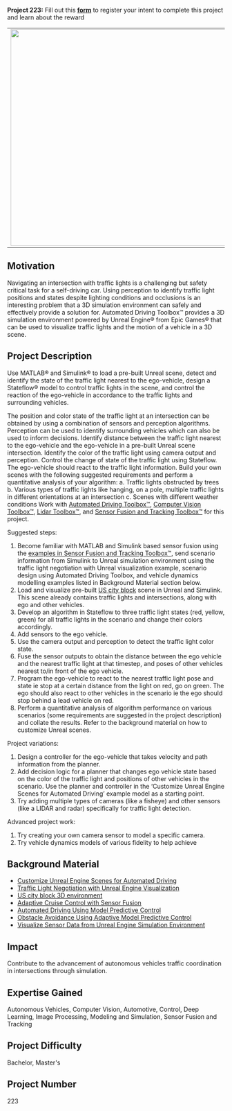 **Project 223:** Fill out this <strong>[form](https://forms.office.com/Pages/ResponsePage.aspx?id=ETrdmUhDaESb3eUHKx3B5lOTzSa_A6lPqq2LJKzvpM5UMTBZRkc4UTRETjFERVRDWllQRE40OUFSQS4u)</strong> to  register your intent to complete this project and learn about the reward

<table>
<td><img src="https://gist.githubusercontent.com/robertogl/e0115dc303472a9cfd52bbbc8edb7665/raw/intersection.jpg"  width=500 /></td>
<td><p><h1>Traffic Light Negotiation and Perception-Based Detection  </h1></p>
<p>Detect traffic lights and perform traffic light negotiation at an intersection in Unreal environment. </p>
</table>

## Motivation

Navigating an intersection with traffic lights is a challenging but safety critical task for a self-driving car. Using perception to identify traffic light positions and states despite lighting conditions and occlusions is an interesting problem that a 3D simulation environment can safely and effectively provide a solution for. Automated Driving Toolbox™ provides a 3D simulation environment powered by Unreal Engine® from Epic Games® that can be used to visualize traffic lights and the motion of a vehicle in a 3D scene. 

## Project Description

Use MATLAB® and Simulink® to load a pre-built Unreal scene, detect and identify the state of the traffic light nearest to the ego-vehicle, design a Stateflow® model to control traffic lights in the scene, and control the reaction of the ego-vehicle in accordance to the traffic lights and surrounding vehicles.

The position and color state of the traffic light at an intersection can be obtained by using a combination of sensors and perception algorithms. Perception can be used to identify surrounding vehicles which can also be used to inform decisions. Identify distance between the traffic light nearest to the ego-vehicle and the ego-vehicle  in a pre-built Unreal scene intersection. Identify the color of the traffic light using camera output and perception. Control the change of state of the traffic light using Stateflow. The ego-vehicle should react to the traffic light information. Build your own scenes with the following suggested requirements and perform a quantitative analysis of your algorithm:
a.	Traffic lights obstructed by trees
b.	Various types of traffic lights like hanging, on a pole, multiple traffic lights in different orientations at an intersection
c.	Scenes with different weather conditions
Work with [Automated Driving Toolbox™](https://www.mathworks.com/help/driving/index.html), [Computer Vision Toolbox™](https://www.mathworks.com/products/computer-vision.html), [Lidar Toolbox™]( https://www.mathworks.com/help/lidar/getstarted.html), and [Sensor Fusion and Tracking Toolbox™](https://www.mathworks.com/products/sensor-fusion-and-tracking.html) for this project. 

Suggested steps: 
1.	Become familiar with MATLAB and Simulink based sensor fusion using the [examples in Sensor Fusion and Tracking Toolbox™](https://www.mathworks.com/help/fusion/examples.html), send scenario information from Simulink to Unreal simulation environment using the traffic light negotiation with Unreal visualization example, scenario design using Automated Driving Toolbox, and vehicle dynamics modelling examples listed in Background Material section below.
2.	Load and visualize pre-built [US city block](https://www.mathworks.com/help/driving/ref/uscityblock.html) scene in Unreal and Simulink. This scene already contains traffic lights and intersections, along with ego and other vehicles.
3.	Develop an algorithm in Stateflow to three traffic light states (red, yellow, green) for all traffic lights in the scenario and change their colors accordingly. 
4.	Add sensors to the ego vehicle. 
5.	Use the camera output and perception to detect the traffic light color state.
6.	Fuse the sensor outputs to obtain the distance between the ego vehicle and the nearest traffic light at that timestep, and poses of other vehicles nearest to/in front of the ego vehicle. 
7.	Program the ego-vehicle to react to the nearest traffic light pose and state ie stop at a certain distance from the light on red, go on green. The ego should also react to other vehicles in the scenario ie the ego should stop behind a lead vehicle on red.
8.	Perform a quantitative analysis of algorithm performance on various scenarios (some requirements are suggested in the project description) and collate the results. Refer to the background material on how to customize Unreal scenes.

Project variations:
1.	Design a controller for the ego-vehicle that takes velocity and path information from the planner. 
2.	Add decision logic for a planner that changes ego vehicle state based on the color of the traffic light and positions of other vehicles in the scenario. Use the planner and controller in the ‘Customize Unreal Engine Scenes for Automated Driving’ example model as a starting point.
3.	Try adding multiple types of cameras (like a fisheye) and other sensors (like a LIDAR and radar) specifically for traffic light detection.

Advanced project work:
1.	Try creating your own camera sensor to model a specific camera. 
2.	Try vehicle dynamics models of various fidelity to help achieve 

## Background Material

-	[Customize Unreal Engine Scenes for Automated Driving](https://www.mathworks.com/help/driving/ug/customize-3d-scenes-for-automated-driving.html)
-	[Traffic Light Negotiation with Unreal Engine Visualization](https://www.mathworks.com/help/mpc/ug/traffic-light-negotiation-with-unreal-engine-visualization.html)   
-	[US city block 3D environment](https://www.mathworks.com/help/driving/ref/uscityblock.html)
-	[Adaptive Cruise Control with Sensor Fusion](https://www.mathworks.com/help/driving/ug/adaptive-cruise-control-with-sensor-fusion.html)
-	[Automated Driving Using Model Predictive Control](https://www.mathworks.com/help/mpc/ug/automated-driving-using-model-predictive-control.html)
-	[Obstacle Avoidance Using Adaptive Model Predictive Control](https://www.mathworks.com/help/mpc/ug/obstacle-avoidance-using-adaptive-model-predictive-control.html)
-	[Visualize Sensor Data from Unreal Engine Simulation Environment](https://www.mathworks.com/help/driving/ug/visualize-3d-simulation-sensor-coverages-and-detections.html)


## Impact

Contribute to the advancement of autonomous vehicles traffic coordination in intersections through simulation. 

## Expertise Gained 

Autonomous Vehicles, Computer Vision, Automotive, Control, Deep Learning, Image Processing, Modeling and Simulation, Sensor Fusion and Tracking


## Project Difficulty

Bachelor, Master's

## Project Number

223